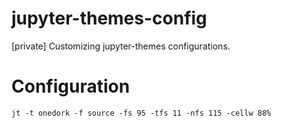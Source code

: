 # jupyter-themes-config
[private] Customizing jupyter-themes configurations.

# Configuration  
`jt -t onedork -f source -fs 95 -tfs 11 -nfs 115 -cellw 88%`
